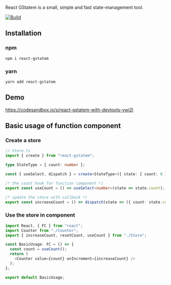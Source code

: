 React GStatem is a small, simple and fast state-management tool.

[![Build](https://github.com/gstatem/gstatem/actions/workflows/build.yml/badge.svg)](https://github.com/gstatem/gstatem/actions/workflows/build.yml)

## Installation
### npm
```shell
npm i react-gstatem
```

### yarn
```shell
yarn add react-gstatem
```

## Demo
https://codesandbox.io/s/react-gstatem-with-devtools-ywi2l

## Basic usage of function component
### Create a store
```typescript jsx
// Store.ts
import { create } from "react-gstatem";

type StateType = { count: number };

const { useSelect, dispatch } = create<StateType>({ state: { count: 0 } });

/* the count hook for function component */
export const useCount = () => useSelect<number>(state => state.count);

/* update the store with callback */
export const increaseCount = () => dispatch(state => ({ count: state.count + 1 }));
```

### <a name="useincomponent" />Use the store in component
```typescript jsx
import React, { FC } from "react";
import Counter from "./Counter";
import { increaseCount, resetCount, useCount } from "./Store";

const BasicUsage: FC = () => {
  const count = useCount();
  return (
    <Counter value={count} onIncrement={increaseCount} />
  );
};

export default BasicUsage;
```